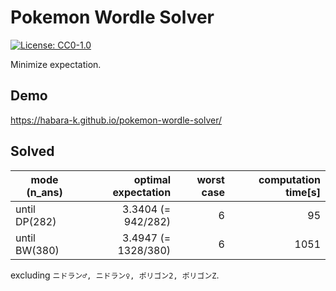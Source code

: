# Pokemon Wordle Solver

[![License: CC0-1.0](https://img.shields.io/badge/License-CC0_1.0-lightgrey.svg)](http://creativecommons.org/publicdomain/zero/1.0/)

Minimize expectation.

## Demo

https://habara-k.github.io/pokemon-wordle-solver/


## Solved

| mode (n_ans)  | optimal expectation | worst case | computation time[s] |
|---------------|--------------------:|-----------:|--------------------:|
| until DP(282) | 3.3404 (= 942/282)  | 6          | 95                  |
| until BW(380) | 3.4947 (= 1328/380) | 6          | 1051                |

excluding `ニドラン♂, ニドラン♀, ポリゴン2, ポリゴンZ`.
